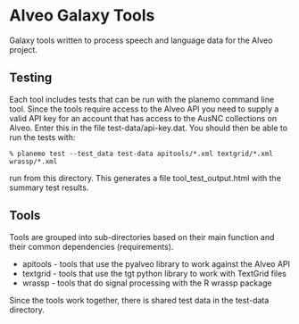 Alveo Galaxy Tools
==================

Galaxy tools written to process speech and language data for the Alveo project.

Testing
-------

Each tool includes tests that can be run with the planemo command line tool.  Since
the tools require access to the Alveo API you need to supply a valid API key
for an account that has access to the AusNC collections on Alveo.  Enter this
in the file test-data/api-key.dat.  You should then be able to run the tests
with:

    % planemo test --test_data test-data apitools/*.xml textgrid/*.xml wrassp/*.xml

run from this directory.  This generates a file tool_test_output.html with the
summary test results.  

Tools
-----

Tools are grouped into sub-directories based on their main function and their
common dependencies (requirements).  

 * apitools - tools that use the pyalveo library to work against the Alveo API
 * textgrid - tools that use the tgt python library to work with TextGrid files
 * wrassp - tools that do signal processing with the R wrassp package

Since the tools work together, there is shared test data in the test-data directory.
